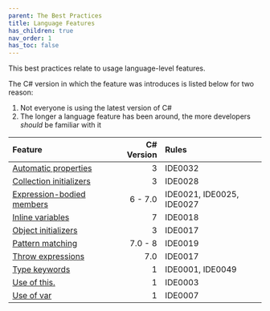 ```yaml
---
parent: The Best Practices
title: Language Features
has_children: true
nav_order: 1
has_toc: false
---
```


This best practices relate to usage language-level features.

The C# version in which the feature was introduces is listed below for two reason:

1. Not everyone is using the latest version of C#
2. The longer a language feature has been around, the more developers *should* be familiar with it

| Feature | C# Version | Rules
|:-|-:|:-|
| [Automatic properties](auto_properties.md) | 3 | IDE0032 |
| [Collection initializers](collection_initializers.md) | 3 | IDE0028 |
| [Expression-bodied members](expression_bodied_members.md) | 6 - 7.0 | IDE0021, IDE0025, IDE0027 |
| [Inline variables](inline_variables.md) | 7 | IDE0018 |
| [Object initializers](object_initializers.md) | 3 | IDE0017 |
| [Pattern matching](pattern_matching.md) | 7.0 - 8 | IDE0019 |
| [Throw expressions](throw_expressions.md) | 7.0 | IDE0017 |
| [Type keywords](type_keywords.md) | 1 | IDE0001, IDE0049 |
| [Use of this.](use_of_this.md) | 1 | IDE0003 |
| [Use of var](use_of_var.md) | 1 | IDE0007 |
